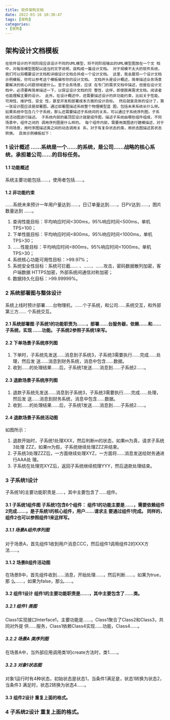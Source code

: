 ```yaml
---
title: 软件架构文档
date: 2022-03-16 10:30:47
tags: [架构]
categories:
- [架构]
---
```


## 架构设计⽂档模板
    在软件设计的不同阶段应该设计不同的UML模型，将不同阶段输出的UML模型图放在⼀个⽂ 档中，对每张模型图配以适当的⽂字说明，就构成⼀篇设计⽂档。 对于规模不太⼤的软件系统，我们可以将概要设计⽂档和详细设计⽂档合并成⼀个设计⽂档。 这⾥，我会展现⼀个设计⽂档示例模板，你可以参考这个模板编写你的设计⽂档。 ⽂档开头是设计概述，简单描述业务场景要解决的核⼼问题领域是什么。⾄于业务场景，应该 在专⻔的需求⽂档中描述，但是在设计⽂档中，必须要再简单描述⼀下，以保证设计⽂档的完 整性，这样，即使脱离需求⽂档，阅读者也能理解主要的设计。 此外，在设计概述中，还需要描述设计的⾮功能约束，⽐如关于性能、可⽤性、维护性、安全 性，甚⾄开发和部署成本⽅⾯的设计⽬标。 然后就是具体的设计了，第⼀张设计图应该是部署图，通过部署图描述系统整个物理模型蓝 图，包括未来系统⻓什么样。 如果系统中包含⼏个⼦系统，那么还需要描述⼦系统间的关系，可以通过⼦系统序列图，⼦系 统活动图进⾏描述。 ⼦系统内部的最顶层设计就是组件图，描述⼦系统由哪些组件组成，不同场景中，组件之间的 调⽤序列图是什么样的。 每个组件内部，需要⽤类图进⾏建模描述，对于不同场景，⽤时序图描述类之间的动态调⽤关 系，对于有复杂状态的类，⽤状态图描述其状态转换。 具体示例模板如下： 

### 1 设计概述 ……系统是⼀个……的系统，是公司……战略的核⼼系统，承担着公司……的⽬标任务。 

#### 1.1 功能概述 
  系统主要功能包括……，使⽤者包括……。 
#### 1.2 ⾮功能约束
  ……系统未来预计⼀年⽤户量达到……，⽇订单量达到……，⽇PV达到……，图⽚数量达到 ……。 
  1. 查询性能⽬标：平均响应时间<300ms，95%响应时间<500ms，单机TPS>100；
  2. 下单性能⽬标：平均响应时间<800ms，95%响应时间<1000ms，单机TPS>30； 
  3. ……性能⽬标：平均响应时间<800ms，95%响应时间<1000ms，单机TPS>30； 
  4. 系统核⼼功能可⽤性⽬标：>99.97%； 
  5. 系统安全性⽬标：系统可拦截…… 、……、……攻击，密码数据散列加密，客户端数据 HTTPS加密，外部系统间通信对称加密； 
  6. 数据持久化⽬标：>99.99999%。 
### 2 系统部署图与整体设计
  系统上线时预计部署……台物理机，……个⼦系统，和公司……系统交互，和外部第三⽅…… 个系统交互。 
#### 2.1 系统部署图 ⼦系统1的功能职责为……，部署……台服务器，依赖……和……⼦系统，实现 ……功能。 ⼦系统2参照⼦系统1来写。 
#### 2.2 下单场景⼦系统序列图
  1. 下单时，⼦系统先发送……消息到⼦系统3，⼦系统3需要执⾏……完成……处理，然后发 送……消息到财务系统，消息中包含……数据。 
  2. 收到……的处理结果……后，⼦系统1发送……消息到……⼦系统2……。 

#### 2.3 退款场景⼦系统序列图 
  1. 退款⼦系统先发送……消息到⼦系统3，⼦系统3需要执⾏……完成……处理，然后发 送……消息到财务系统，消息中包含……数据。
  2. 收到……的处理结果……后，⼦系统1发送……消息到……⼦系统2……。
#### 2.4 退款场景⼦系统活动图
如图所示： 
1. 退款开始时，⼦系统1处理XXX，然后判断m的状态，如果m为真，请求⼦系统3处理 ZZZ，如果m为假，⼦系统继续处理ZZZ并结束。 
2. ⼦系统3处理ZZZ后，⼀⽅⾯继续处理XYZ，⼀⽅⾯将……消息发送给财务通进⾏AAA处 理。 
3. ⼦系统在处理完XYZ后，返回⼦系统继续梳理YYY，然后退款处理结束。 
### 3 ⼦系统1设计 
⼦系统1的主要功能职责是……，其中主要包含了……组件。 
#### 3.1 ⼦系统1组件图 ⼦系统1包含6个组件： 组件1的功能主要是……，需要依赖组件2完成……，是⼦系统1的核⼼组件，⽤户……请求主 要通过组件1完成。 同样的，组件2也可以参照组件1来这样写。 
##### 3.1.1 场景A组件序列图
对于场景A，⾸先组件1收到⽤户消息CCC，然后组件1调⽤组件2的XXX⽅法……。 
#### 3.1.2 场景B组件活动图
在场景B中，⾸先组件收到……消息，开始处理……，然后判断……，如果为true，那 么……，如果为false，那么……。 
#### 3.2 组件1设计 组件1的主要功能职责是……，其中主要包含了……类。 
##### 3.2.1 组件1 类图
Class1实现接⼝Interface1，主要功能是……，Class1聚合了Class2和Class3，共同对外提 供……服务，Class1依赖Class4实现……功能，Class4……。 
##### 3.2.2 场景A 类序列图
在场景A中，当外部应⽤调⽤类1的create⽅法时，类1……。 
##### 3.2.3 对象1状态图
对象1运⾏时有4种状态，初始状态是状态1，当条件1满⾜是，状态1转换为状态2，当条件3 满⾜时，状态2转换为状态4……。 
#### 3.3 组件2设计 重复上⾯的格式。 

### 4 ⼦系统2设计 重复上⾯的格式。
